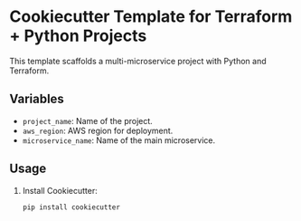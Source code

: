 # Cookiecutter Template for Terraform + Python Projects

This template scaffolds a multi-microservice project with Python and Terraform.

## Variables
- `project_name`: Name of the project.
- `aws_region`: AWS region for deployment.
- `microservice_name`: Name of the main microservice.

## Usage
1. Install Cookiecutter:
   ```bash
   pip install cookiecutter
